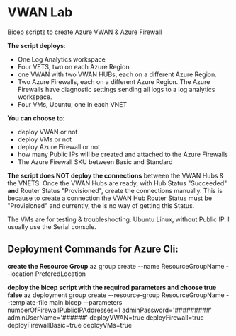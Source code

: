 # VWAN Lab
Bicep scripts to create Azure VWAN & Azure Firewall

**The script deploys**:
  * One Log Analytics workspace
  * Four VETS, two on each Azure Region.
  * one VWAN with two VWAN HUBs,  each on a different Azure Region.
  * Two Azure Firewalls, each on a different Azure Region. The Azure Firewalls have diagnostic settings sending all logs to a log analytics workspace.
  * Four VMs, Ubuntu, one in each VNET

**You can choose to**:
  * deploy VWAN or not
  * deploy VMs or not
  * deploy Azure Firewall or not
  * how many Public IPs will be created and attached to the Azure Firewalls
  * The Azure Firewall SKU between Basic and Standard

**The script does NOT deploy the connections** between the VWAN Hubs & the VNETS. Once the VWAN Hubs are ready, with Hub Status "Succeeded" **and** Router Status "Provisioned", create the connections manually. This is because to create a connection the VWAN Hub Router Status must be "Provisioned" and currently, the is no way of getting this Status. 

The VMs are for testing & troubleshooting. Ubuntu Linux, without Public IP. I usually use the Serial console. 

## Deployment Commands for Azure Cli:

**create the Resource Group**
az group create --name ResourceGroupName --location PreferedLocation

**deploy the bicep script with the required parameters and choose true false**
az deployment group create --resource-group ResourceGroupName --template-file main.bicep --parameters numberOfFirewallPublicIPAddresses=1 adminPassword='#########' adminUserName='######' deployVWAN=true deployFirewall=true deployFirewallBasic=true deployVMs=true
